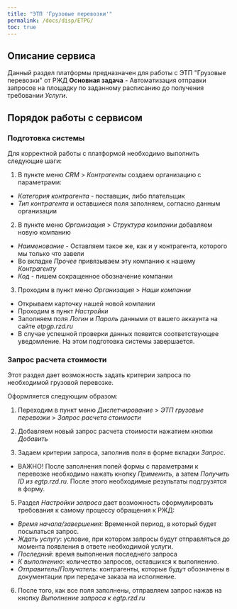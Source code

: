 ```yaml
---
title: "ЭТП 'Грузовые перевозки'"
permalink: /docs/disp/ETPG/
toc: true
---
```


## Описание сервиса
Данный раздел платформы предназначен для работы с ЭТП "Грузовые перевозки" от РЖД
**Основная задача** - Автоматизация отправки запросов на площадку по заданному расписанию до получения требовании *Услуги*.


## Порядок работы с сервисом

### Подготовка системы
Для корректной работы с платформой необходимо выполнить следующие шаги:

1.  В пункте меню *CRM* > *Контрагенты* создаем организацию с параметрами:
-   *Категория контрагента* - поставщик, либо плательщик
-   *Тип контрагента* и оставшиеся поля заполняем, согласно данным организации

2.  В пункте меню *Организация* > *Структура компании* добавляем новую компанию
-   *Наименование* - Оставляем такое же, как и у контрагента, которого мы только что завели
-   Во вкладке *Прочее* привязываем эту компанию к нашему *Контрагенту*
-   *Код* - пишем сокращенное обозначение компании

3.  Проходим в пункт меню *Организация* > *Наши компании*
-   Открываем карточку нашей новой компании
-   Проходим в пункт *Настройки*
-   Заполняем поля *Логин* и *Пароль* данными от вашего аккаунта на сайте *etpgp.rzd.ru*
-   В случае успешной проверки данных появится соответствующее уведомление. На этом подготовка системы завершается.



### Запрос расчета стоимости

Этот раздел дает возможность задать критерии запроса по необходимой грузовой перевозке.

Оформляется следующим образом:

1.  Переходим в пункт меню *Диспетчирование* > *ЭТП грузовые перевозки* > *Запрос расчета стоимости*

2.  Добавляем новый запрос расчета стоимости нажатием кнопки *Добавить*

4.  Задаем критерии запроса, заполнив поля в форме вкладки *Запрос*.
-   ВАЖНО! После заполнения полей формы с параметрами к перевозке необходимо нажать кнопку *Применить*, а затем  *Получить ID из egtp.rzd.ru*. После этого необходимые результаты подгрузятся в форму.

5.  Раздел *Настройки запроса* дает возможность сформулировать требования к самому процессу обращения к РЖД:
-  *Время начала/завершения*: Временной период, в который будет посылаться запрос.
-  *Ждать услугу*: условие, при котором запросы будут отправляться до момента появления в ответе необходимой услуги.  
-  *Последний*: время выполнения последнего запроса
-  *К выполнению*: количество запросов, оставшихся к выполнению.
-  *Отправитель*/*Получатель*: контрагенты, которые будут обозначены в документации при передаче заказа на исполнение.
 6. После того, как все поля заполнены, отправляем запрос нажав на кнопку *Выполнение запроса к egtp.rzd.ru*
